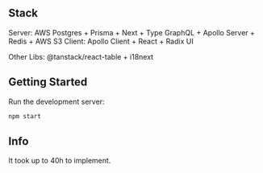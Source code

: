 ## Stack

Server: AWS Postgres + Prisma + Next + Type GraphQL + Apollo Server + Redis + AWS S3
Client: Apollo Client + React + Radix UI

Other Libs: @tanstack/react-table + i18next

## Getting Started

Run the development server:

```bash
npm start
```

## Info

It took up to 40h to implement.
